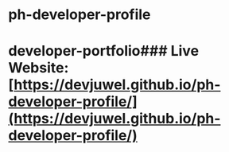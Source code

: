 # ph-developer-profile
# developer-portfolio### Live Website: [https://devjuwel.github.io/ph-developer-profile/](https://devjuwel.github.io/ph-developer-profile/)
